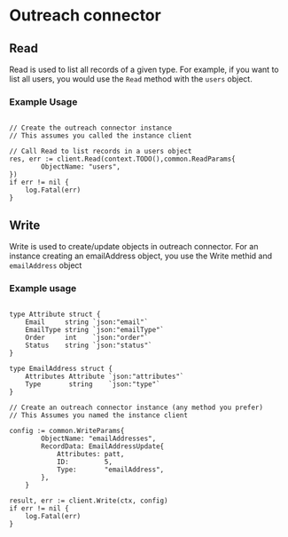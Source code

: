 # Outreach connector


## Read
Read is used to list all records of a given type. For example, if you want to list all users, you would use the `Read` method with the `users` object.

### Example Usage

```

// Create the outreach connector instance 
// This assumes you called the instance client

// Call Read to list records in a users object
res, err := client.Read(context.TODO(),common.ReadParams{
		ObjectName: "users",
})
if err != nil {
	log.Fatal(err)
}

```

## Write
Write is used to create/update objects in outreach connector. For an instance creating an emailAddress object, you use the Write methid and `emailAddress` object   

### Example usage
```

type Attribute struct {
	Email     string `json:"email"`
	EmailType string `json:"emailType"`
	Order     int    `json:"order"`
	Status    string `json:"status"`
}

type EmailAddress struct {
	Attributes Attribute `json:"attributes"`
	Type       string    `json:"type"`
}

// Create an outreach connector instance (any method you prefer)
// This Assumes you named the instance client

config := common.WriteParams{
		ObjectName: "emailAddresses",
		RecordData: EmailAddressUpdate{
			Attributes: patt,
			ID:         5,
			Type:       "emailAddress",
		},
	}

result, err := client.Write(ctx, config)
if err != nil {
	log.Fatal(err)
}
```


